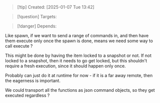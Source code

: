 
>[!tip] Created: [2025-01-07 Tue 13:42]

>[!question] Targets: 

>[!danger] Depends: 

Like spawn, if we want to send a range of commands in, and then have them execute only once the spawn is done, means we need some way to call execute ?

This might be done by having the item locked to a snapshot or not.  If not locked to a snapshot, then it needs to go get locked, but this shouldn't require a fresh execution, since it should happen only once.

Probably can just do it at runtime for now - if it is a far away remote, then the eagerness is important.

We could transport all the functions as json command objects, so they get executed regardless ?
